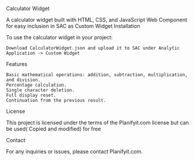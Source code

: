 Calculator Widget

A calculator widget built with HTML, CSS, and JavaScript Web Component for easy inclusion in SAC as Custom Widget
Installation

To use the calculator widget in your project:

    Download CalculatorWidget.json and upload it to SAC under Analytic  Application -> Custom Widget

Features

    Basic mathematical operations: addition, subtraction, multiplication, and division.
    Percentage calculation.
    Single character deletion.
    Full display reset.
    Continuation from the previous result.

License

This project is licensed under the terms of the Planifyit.com license but can be used( Copied and modified) for free 

Contact

For any inquiries or issues, please contact Planifyit.com.
